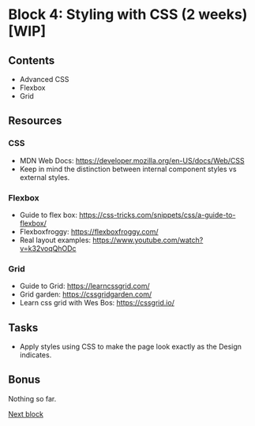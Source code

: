 # Block 4: Styling with CSS (2 weeks) [WIP]

## Contents
- Advanced CSS
- Flexbox
- Grid

## Resources

### CSS
- MDN Web Docs: https://developer.mozilla.org/en-US/docs/Web/CSS
- Keep in mind the distinction between internal component styles vs external styles.

### Flexbox
- Guide to flex box: https://css-tricks.com/snippets/css/a-guide-to-flexbox/
- Flexboxfroggy: https://flexboxfroggy.com/
- Real layout examples: https://www.youtube.com/watch?v=k32voqQhODc

### Grid
- Guide to Grid: https://learncssgrid.com/
- Grid garden: https://cssgridgarden.com/
- Learn css grid with Wes Bos: https://cssgrid.io/

## Tasks
- Apply styles using CSS to make the page look exactly as the Design indicates.

## Bonus

Nothing so far.

[Next block](../block-5/index.md)
